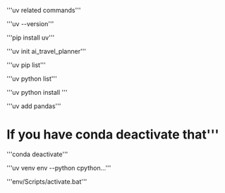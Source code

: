 '''uv related commands'''

'''uv --version'''

'''pip install uv'''

'''uv init ai_travel_planner'''

'''uv pip list'''

'''uv python list'''

'''uv python install <pythonversion>'''

'''uv add pandas'''

# If you have conda deactivate that'''
'''conda deactivate'''

'''uv venv env --python cpython...'''

'''env/Scripts/activate.bat'''

